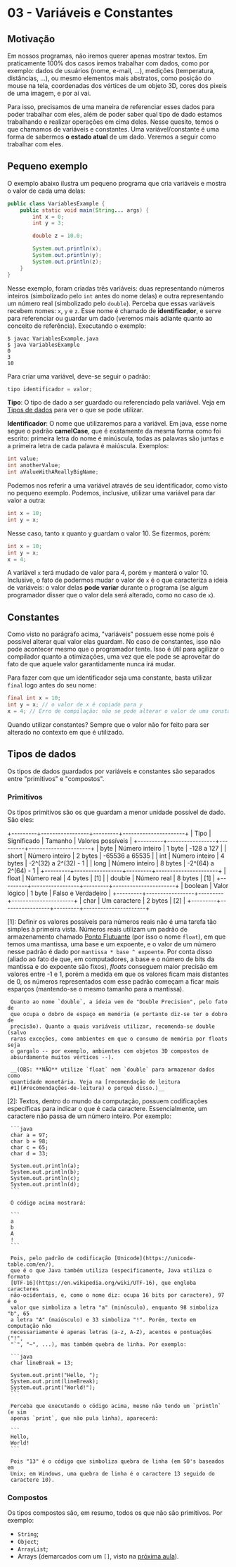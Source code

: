 03 - Variáveis e Constantes
===========================

Motivação
---------

Em nossos programas, não iremos querer apenas mostrar textos. Em praticamente
100% dos casos iremos trabalhar com dados, como por exemplo: dados de usuários
(nome, e-mail, ...), medições (temperatura, distâncias, ...), ou mesmo
elementos mais abstratos, como posição do mouse na tela, coordenadas dos
vértices de um objeto 3D, cores dos pixeis de uma imagem, e por aí vai.

Para isso, precisamos de uma maneira de referenciar esses dados para poder
trabalhar com eles, além de poder saber qual tipo de dado estamos trabalhando e
realizar operações em cima deles. Nesse quesito, temos o que chamamos de
variáveis e constantes. Uma variável/constante é uma forma de sabermos **o
estado atual** de um dado. Veremos a seguir como trabalhar com eles.

Pequeno exemplo
---------------

O exemplo abaixo ilustra um pequeno programa que cria variáveis e mostra o
valor de cada uma delas:

```java
public class VariablesExample {
    public static void main(String... args) {
        int x = 0;
        int y = 3;

        double z = 10.0;

        System.out.println(x);
        System.out.println(y);
        System.out.println(z);
    }
}
```

Nesse exemplo, foram criadas três variáveis: duas representando números
inteiros (simbolizado pelo `int` antes do nome delas) e outra representando um
número real (simbolizado pelo `double`). Perceba que essas variáveis recebem
nomes: `x`, `y` e `z`. Esse nome é chamado de **identificador**, e serve para
referenciar ou guardar um dado (veremos mais adiante quanto ao conceito de
referência). Executando o exemplo:

```
$ javac VariablesExample.java
$ java VariablesExample
0
3
10
```

Para criar uma variável, deve-se seguir o padrão:

```java
tipo identificador = valor;
```

**Tipo**: O tipo de dado a ser guardado ou referenciado pela variável. Veja em
[Tipos de dados](#tipos-de-dados) para ver o que se pode utilizar.

**Identificador**: O nome que utilizaremos para a variável. Em java, esse nome
segue o padrão **camelCase**, que é exatamente da mesma forma como foi escrito:
primeira letra do nome é minúscula, todas as palavras são juntas e a primeira
letra de cada palavra é maiúscula. Exemplos:

```java
int value;
int anotherValue;
int aValueWithAReallyBigName;
```

Podemos nos referir a uma variável através de seu identificador, como visto no
pequeno exemplo. Podemos, inclusive, utilizar uma variável para dar valor a
outra:

```java
int x = 10;
int y = x;
```

Nesse caso, tanto x quanto y guardam o valor 10. Se fizermos, porém:

```java
int x = 10;
int y = x;
x = 4;
```

A variável `x` terá mudado de valor para 4, porém `y` manterá o valor 10.
Inclusive, o fato de podermos mudar o valor de `x` é o que caracteriza a ideia
de variáveis: o valor delas **pode variar** durante o programa (se algum
programador disser que o valor dela será alterado, como no caso de `x`).

Constantes
----------

Como visto no parágrafo acima, "variáveis" possuem esse nome pois é possível
alterar qual valor elas guardam. No caso de constantes, isso não pode acontecer
mesmo que o programador tente. Isso é útil para agilizar o compilador quanto a
otimizações, uma vez que ele pode se aproveitar do fato de que aquele valor
garantidamente nunca irá mudar.

Para fazer com que um identificador seja uma constante, basta utilizar `final`
logo antes do seu nome:

```java
final int x = 10;
int y = x; // o valor de x é copiado para y
x = 4; // Erro de compilação: não se pode alterar o valor de uma constante
```

Quando utilizar constantes? Sempre que o valor não for feito para ser alterado
no contexto em que é utilizado.

Tipos de dados
--------------

Os tipos de dados guardados por variáveis e constantes são separados entre
"primitivos" e "compostos".

### Primitivos

Os tipos primitivos são os que guardam a menor unidade possível de dado. São eles:

+---------+-----------------+---------+----------------------+
| Tipo    | Significado     | Tamanho | Valores possíveis    |
+---------+-----------------+---------+----------------------+
| byte    | Número inteiro  | 1 byte  | -128 a 127           |
| short   | Número inteiro  | 2 bytes | -65536 a 65535       |
| int     | Número inteiro  | 4 bytes | -2^(32) a 2^(32) - 1 |
| long    | Número inteiro  | 8 bytes | -2^(64) a 2^(64) - 1 |
+---------+-----------------+---------+----------------------+
| float   | Número real     | 4 bytes | [1]                  |
| double  | Número real     | 8 bytes | [1]                  |
+---------+-----------------+---------+----------------------+
| boolean | Valor lógico    | 1 byte  | Falso e Verdadeiro   |
+---------+-----------------+---------+----------------------+
| char    | Um caractere    | 2 bytes | [2]                  |
+---------+-----------------+---------+----------------------+

[1]: Definir os valores possíveis para números reais não é uma tarefa tão
     simples à primeira vista. Números reais utilizam um padrão de
     armazenamento chamado [Ponto
     Flutuante](https://en.wikipedia.org/wiki/Floating-point_arithmetic) (por
     isso o nome `float`), em que temos uma mantissa, uma base e um expoente, e
     o valor de um número nesse padrão é dado por `mantissa * base ^ expoente`.
     Por conta disso (aliado ao fato de que, em computadores, a base e o número
     de bits da mantissa e do expoente são fixos), _floats_ conseguem maior
     precisão em valores entre -1 e 1, porém a medida em que os valores ficam
     mais distantes de 0, os números representados com esse padrão começam a
     ficar mais esparços (mantendo-se o mesmo tamanho para a mantissa).

     Quanto ao nome `double`, a ideia vem de "Double Precision", pelo fato de
     que ocupa o dobro de espaço em memória (e portanto diz-se ter o dobro de
     precisão). Quanto a quais variáveis utilizar, recomenda-se double (salvo
     raras exceções, como ambientes em que o consumo de memória por floats seja
     o gargalo -- por exemplo, ambientes com objetos 3D compostos de
     absurdamente muitos vértices --).

     __(OBS: **NÃO** utilize `float` nem `double` para armazenar dados como
     quantidade monetária. Veja na [recomendação de leitura
     #1](#recomendações-de-leitura) o porquê disso.)__

[2]: Textos, dentro do mundo da computação, possuem codificações específicas
     para indicar o que é cada caractere. Essencialmente, um caractere não
     passa de um número inteiro. Por exemplo:

     ```java
     char a = 97;
     char b = 98;
     char c = 65;
     char d = 33;

     System.out.println(a);
     System.out.println(b);
     System.out.println(c);
     System.out.println(d);
     ```

     O código acima mostrará:

     ```
     a
     b
     A
     !
     ```

     Pois, pelo padrão de codificação [Unicode](https://unicode-table.com/en/),
     que é o que Java também utiliza (especificamente, Java utiliza o formato
     [UTF-16](https://en.wikipedia.org/wiki/UTF-16), que engloba caracteres
     não-ocidentais, e, como o nome diz: ocupa 16 bits por caractere), 97 é o
     valor que simboliza a letra "a" (minúsculo), enquanto 98 simboliza "b", 65
     a letra "A" (maiúsculo) e 33 simboliza "!". Porém, texto em computação não
     necessariamente é apenas letras (a-z, A-Z), acentos e pontuações ("!",
     "`", "~", ...), mas também quebra de linha. Por exemplo:

     ```java
     char lineBreak = 13;

     System.out.print("Hello, ");
     System.out.print(lineBreak);
     System.out.print("World!");
     ```

     Perceba que executando o código acima, mesmo não tendo um `println` (e sim
     apenas `print`, que não pula linha), aparecerá:

     ```
     Hello,
     World!
     ```

     Pois "13" é o código que simboliza quebra de linha (em SO's baseados em
     Unix; em Windows, uma quebra de linha é o caractere 13 seguido do
     caractere 10).


### Compostos

Os tipos compostos são, em resumo, todos os que não são primitivos. Por exemplo:

- `String`;
- `Object`;
- `ArrayList`;
- Arrays (demarcados com um `[]`, visto na [próxima aula](04-arrays.md)).
